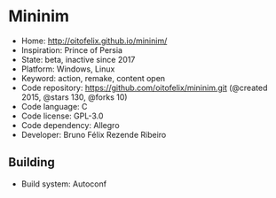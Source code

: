 # Mininim

- Home: http://oitofelix.github.io/mininim/
- Inspiration: Prince of Persia
- State: beta, inactive since 2017
- Platform: Windows, Linux
- Keyword: action, remake, content open
- Code repository: https://github.com/oitofelix/mininim.git (@created 2015, @stars 130, @forks 10)
- Code language: C
- Code license: GPL-3.0
- Code dependency: Allegro
- Developer: Bruno Félix Rezende Ribeiro

## Building

- Build system: Autoconf
